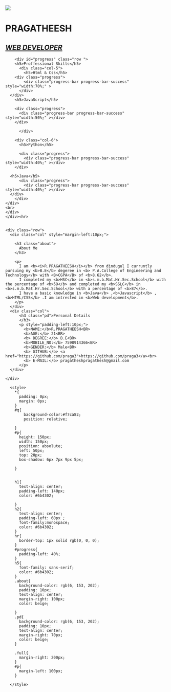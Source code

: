 <!DOCTYPE html>
<html lang="en">
<head>
    
  <title>Assignment 1</title>
<!-- CSS only -->
<link href="https://cdn.jsdelivr.net/npm/bootstrap@5.2.1/dist/css/bootstrap.min.css" rel="stylesheet" integrity="sha384-iYQeCzEYFbKjA/T2uDLTpkwGzCiq6soy8tYaI1GyVh/UjpbCx/TYkiZhlZB6+fzT" crossorigin="anonymous">
<!-- JavaScript Bundle with Popper -->
<script src="https://cdn.jsdelivr.net/npm/bootstrap@5.2.1/dist/js/bootstrap.bundle.min.js" integrity="sha384-u1OknCvxWvY5kfmNBILK2hRnQC3Pr17a+RTT6rIHI7NnikvbZlHgTPOOmMi466C8" crossorigin="anonymous"></script>

</head>
<body>
  
  <div id="q">
    <div class="img"><img id="p" class="rounded-circle"  src="photo1.jpg">
    </div>
      <div class="full">
        <h1><b>PRAGATHEESH</b></h1>
        <H2><i><u>WEB DEVELOPER</u></i></H2>
          
        <div id="progress" class="row ">
        <h5>Proffessional Skills</h5>
          <div class="col-5">
            <h5>Html & Css</h5>
        <div class="progress">
            <div class="progress-bar progress-bar-success" style="width:70%;" >
          </div>
      </div>
        <h5>JavaScript</h5>
       
        <div class="progress">
          <div class="progress-bar progress-bar-success" style="width:50%;" ></div>
        </div>
      
          </div>
        
        <div class="col-6">
          <h5>Python</h5>
          
          <div class="progress">
            <div class="progress-bar progress-bar-success" style="width:40%;" ></div>
        </div>  
      
      <h5>Java</h5>
          <div class="progress">
            <div class="progress-bar progress-bar-success" style="width:40%;" ></div>
      </div>
        </div>
    </div>
    <br>
    </div>
    </div><hr>
    

    <div class="row">
      <div class="col" style="margin-left:10px;">
        
        <h3 class="about">
          About Me
        </h3>
        
        <p>
          I am <b><i>R.PRAGATHEESH</i></b> from dindugul I curruntly pursuing my <b>B.E</b> degeree in <b> P.A.College of Engineering and Technology</b> with <B>CGPA</B> of <b>8.62</b>.
          I completed my <b>HSC</b> in <b>s.m.b.Mat.Hr.Sec.School</b> with the percentage of <b>59</b> and completed my <b>SSLC</b> in <b>s.m.b.Mat.Hr.Sec.School</b> with a percentage of <b>87</b>.
          I have a basic knowledge in <b>Java</b> ,<b>Javascript</b> , <b>HTML/CSS</b> .I am intrested in <b>Web development</b>.
        </p>
      </div>
      <div class="col">
          <h3 class="pd">Personal Details
          </h3>
          <p style="padding-left:10px;">
            <b>NAME:</b>R.PRAGATHEESH<BR>
            <b>AGE:</b> 21<BR>
            <b> DEGREE:</b> B.E<BR>
            <b>MOBILE_NO:</b> 7598914366<BR>
            <b>GENDER:</b> Male<BR>
            <b> GITHUB:</b> <a href="https://github.com/praga3">https://github.com/praga3</a><br>
            <b> E-MAIL:</b> pragatheshpragathesh@gmail.com
          </p>
      </div>

    </div>  
  </div>

    
      <style>
        *{
          padding: 0px;
          margin: 0px;
        }
        #q{
            background-color:#f7ca82;
            position: relative;
            
        }
        #p{
          height: 150px;
          width: 150px;
          position: absolute;
          left: 50px;
          top: 20px;
          box-shadow: 6px 7px 9px 5px;
          
        }
        
        
        h1{
          text-align: center;
          padding-left: 140px;
          color: #6b4302;
          
        }
        h2{
          text-align: center;
          padding-left: 60px ;
          font-family:monospace;
          color: #6b4302;
        }
        hr{
          border-top: 1px solid rgb(0, 0, 0);
        }
        #progress{
          padding-left: 40%;
        }
        h5{
          font-family: sans-serif;
          color: #6b4302;
        }
        .about{
          background-color: rgb(6, 153, 202);
          padding: 10px;
          text-align: center;
          margin-right: 100px;
          color: beige;
          
        }
        .pd{
          background-color: rgb(6, 153, 202);
          padding: 10px;
          text-align: center;
          margin-right: 70px;
          color: beige;
        }
        
        .full{
          margin-right: 200px;
        }
        #p{
          margin-left: 100px;
        }
      
      </style>
    
</body>
</html>
      
    
 
    
        

